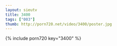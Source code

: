 ```yaml
--- 
layout: sieutv
title: 3400
tags: ["003"]
thumb: http://porn720.net/video/3400/poster.jpg
---
```

{% include porn720 key="3400" %} 
